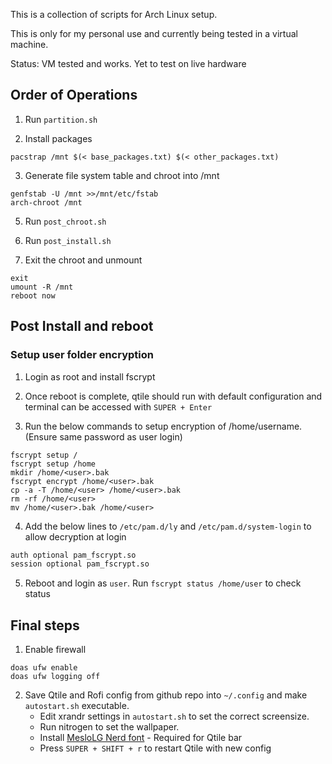 This is a collection of scripts for Arch Linux setup.

This is only for my personal use and currently being tested in a virtual machine.

Status: VM tested and works. Yet to test on live hardware

## Order of Operations

1. Run `partition.sh`

2. Install packages

`pacstrap /mnt $(< base_packages.txt) $(< other_packages.txt)`

3. Generate file system table and chroot into /mnt

```
genfstab -U /mnt >>/mnt/etc/fstab
arch-chroot /mnt
```

5. Run `post_chroot.sh`

6. Run `post_install.sh`

7. Exit the chroot and unmount

```
exit
umount -R /mnt
reboot now
```

## Post Install and reboot

### Setup user folder encryption

1. Login as root and install fscrypt

2. Once reboot is complete, qtile should run with default configuration and terminal can be accessed with `SUPER + Enter`

3. Run the below commands to setup encryption of /home/username. (Ensure same password as user login)

```
fscrypt setup /
fscrypt setup /home
mkdir /home/<user>.bak
fscrypt encrypt /home/<user>.bak
cp -a -T /home/<user> /home/<user>.bak
rm -rf /home/<user>
mv /home/<user>.bak /home/<user>
```

4. Add the below lines to `/etc/pam.d/ly` and `/etc/pam.d/system-login` to allow decryption at login

```bash
auth optional pam_fscrypt.so
session optional pam_fscrypt.so
```

5. Reboot and login as `user`. Run `fscrypt status /home/user` to check status

## Final steps

1. Enable firewall

```
doas ufw enable
doas ufw logging off
```

2. Save Qtile and Rofi config from github repo into `~/.config` and make `autostart.sh` executable.
   - Edit xrandr settings in `autostart.sh` to set the correct screensize.
   - Run nitrogen to set the wallpaper.
   - Install [MesloLG Nerd font](https://www.nerdfonts.com/font-downloads) - Required for Qtile bar
   - Press `SUPER + SHIFT + r` to restart Qtile with new config
